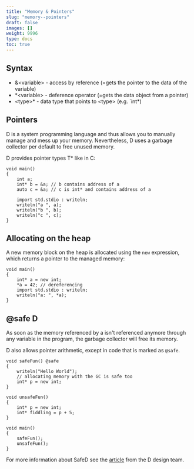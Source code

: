```yaml
---
title: "Memory & Pointers"
slug: "memory--pointers"
draft: false
images: []
weight: 9996
type: docs
toc: true
---
```


## Syntax
- &<variable\> - access by reference (=gets the pointer to the data of the variable)
- \*<variable\> - deference operator (=gets the data object from a pointer)
- <type\>* - data type that points to <type\> (e.g. `int*) 

## Pointers
D is a system programming language and thus allows you to manually manage and mess up your memory. Nevertheless, D uses a garbage collector per default to free unused memory.

D provides pointer types T* like in C:

<!-- language: lang-d -->


    void main()
    {
        int a;
        int* b = &a; // b contains address of a
        auto c = &a; // c is int* and contains address of a

        import std.stdio : writeln;
        writeln("a ", a);
        writeln("b ", b);
        writeln("c ", c);
    }


## Allocating on the heap
A new memory block on the heap is allocated using the `new` expression, which returns a pointer to the managed memory:

<!-- language: lang-d -->

    void main()
    {
        int* a = new int;
        *a = 42; // dereferencing
        import std.stdio : writeln;
        writeln("a: ", *a);
    }

## @safe D
As soon as the memory referenced by a isn't referenced anymore through any variable in the program, the garbage collector will free its memory.

D also allows pointer arithmetic, except in code that is marked as `@safe`.

<!-- language: lang-d -->

    void safeFun() @safe
    {
        writeln("Hello World");
        // allocating memory with the GC is safe too
        int* p = new int;
    }
    
    void unsafeFun()
    {
        int* p = new int;
        int* fiddling = p + 5;
    }
    
    void main()
    {
        safeFun();
        unsafeFun();
    }

For more information about SafeD see the [article](https://dlang.org/safed.html) from the D design team.

